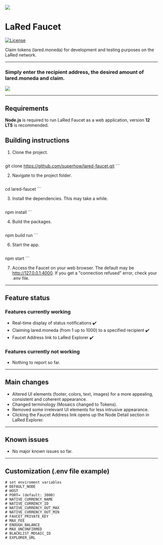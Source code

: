 ![](https://i.imgur.com/r8mM1TN.gif)

# LaRed Faucet

[![License](https://img.shields.io/badge/License-Apache%202.0-blue.svg)](https://opensource.org/licenses/Apache-2.0)


Claim tokens (lared.moneda) for development and testing purposes on the LaRed network.
***
### Simply enter the recipient address, the desired amount of lared.moneda and claim.
![](https://i.imgur.com/CcODTOc.gif)

***
## Requirements

**Node.js** is required to run LaRed Faucet as a web application, version **12 LTS** is recommended.
## Building instructions

1. Clone the project.


    ```
git clone https://github.com/superhow/lared-faucet.git
    ```

2. Navigate to the project folder.

    ```
cd lared-faucet
    ```
	
3. Install the dependencies. This may take a while.

    ```
npm install 
    ```

4. Build the packages.

    ```
npm build run
    ```
    
6. Start the app.

    ```
npm start
    ```
    
7. Access the Faucet on your web browser. The default may be http://127.0.0.1:4000. If you get a "connection refused" error, check your .env file.
***
## Feature status
### Features currently working
* Real-time display of status notifications ✔️
* Claiming lared.moneda (from 1 up to 1000) to a specified recipient ✔️
* Faucet Address link to LaRed Explorer ✔️

### Features currently not working
* Nothing to report so far.
***
## Main changes
* Altered UI elements (footer, colors, text, images) for a more appealing, consistent and coherent appearance.
* Changed terminology (Mosaics changed to Tokens).
* Removed some irrelevant UI elements for less intrusive appearance.
* Clicking the Faucet Address link opens up the Node Detail section in LaRed Explorer.

***
## Known issues
* No major known issues so far.
***
## Customization (.env file example)

```shell
# set enviroment variables
# DEFAULT_NODE
# HOST
# PORT= (default: 3000)
# NATIVE_CURRENCY_NAME
# NATIVE_CURRENCY_ID
# NATIVE_CURRENCY_OUT_MAX
# NATIVE_CURRENCY_OUT_MIN
# FAUCET_PRIVATE_KEY
# MAX_FEE
# ENOUGH_BALANCE
# MAX_UNCONFIRMED
# BLACKLIST_MOSAIC_ID
# EXPLORER_URL
```
